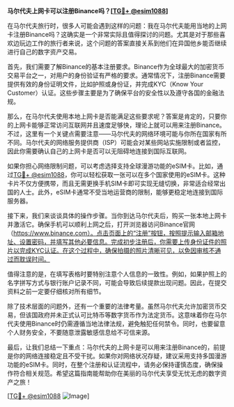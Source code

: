 **马尔代夫上网卡可以注册Binance吗？[[TG💪+ @esim1088](https://t.me/s/esim1088)]**

在马尔代夫旅行时，很多人可能会遇到这样的问题：我在马尔代夫能用当地的上网卡注册Binance吗？这确实是一个非常实际且值得探讨的问题。尤其是对于那些喜欢边玩边工作的旅行者来说，这个问题的答案直接关系到他们在异国他乡能否继续进行自己的数字资产交易。

首先，我们需要了解Binance的基本注册要求。Binance作为全球最大的加密货币交易平台之一，对用户的身份验证有严格的要求。通常情况下，注册Binance需要提供有效的身份证明文件，比如护照或身份证，并完成KYC（Know Your Customer）认证。这些步骤主要是为了确保平台的安全性以及遵守各国的金融法规。

那么，在马尔代夫使用本地上网卡是否能满足这些要求呢？答案是肯定的，只要你的上网卡能够正常访问互联网并且速度足够快，理论上就可以用来注册Binance。不过，这里有一个关键点需要注意——马尔代夫的网络环境可能与你所在国家有所不同。马尔代夫的网络服务提供商（ISP）可能会对某些网站实施限制或者监控，因此你需要确认自己的上网卡是否可以无阻碍地连接到国际互联网。

如果你担心网络限制问题，可以考虑选择支持全球漫游功能的eSIM卡。比如，通过[TG💪+ @esim1088](https://t.me/s/esim1088)，你可以轻松获取一张可以在多个国家使用的eSIM卡。这种卡片不仅方便携带，而且无需更换手机SIM卡即可实现无缝切换，非常适合经常出国的人士。此外，eSIM卡通常不受当地运营商的限制，能够更稳定地连接到国际服务器。

接下来，我们来谈谈具体的操作步骤。当你到达马尔代夫后，购买一张本地上网卡并激活它。确保手机可以顺利上网之后，打开浏览器访问Binance官网（https://www.binance.com）。点击页面上的“注册”按钮，按照提示输入邮箱地址、设置密码，并填写其他必要信息。完成初步注册后，你需要上传身份证件的照片以完成KYC认证。在这个过程中，确保拍摄的照片清晰可见，以免因审核不通过而耽误时间。

值得注意的是，在填写表格时要特别注意个人信息的一致性。例如，如果护照上的名字拼写方式与银行账户记录不同，可能会导致后续提款出现问题。因此，在提交资料之前一定要仔细核对所有细节。

除了技术层面的问题外，还有一个重要的法律考量。虽然马尔代夫允许加密货币交易，但该国政府并未正式认可比特币等数字货币作为法定货币。这意味着你在马尔代夫使用Binance时仍需遵循当地法律法规，避免触犯任何禁令。同时，也要留意个人财务安全，不要随意泄露敏感信息给不可信来源。

最后，让我们总结一下重点：马尔代夫的上网卡是可以用来注册Binance的，前提是你的网络连接稳定且不受干扰。如果你对网络状况存疑，建议采用支持多国漫游功能的eSIM卡。同时，在整个注册和认证流程中，请务必保持谨慎态度，确保操作符合相关规范。希望这篇指南能帮助你在美丽的马尔代夫享受无忧无虑的数字资产之旅！

[[TG💪+ @esim1088](https://t.me/s/esim1088) ![Image](https://i.postimg.cc/4NQfJmqS/Snipaste-2025-05-13-00-14-12.png)]